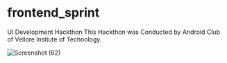 # frontend_sprint
UI Development Hackthon 
This Hackthon was Conducted by Android Club of Vellore Instiute of Technology.

![Screenshot (62)](https://user-images.githubusercontent.com/72183243/236638140-3aea0a0d-31ff-479e-975d-98fa21aac286.png)

